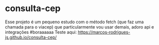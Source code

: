 # consulta-cep
Esse projeto é um pequeno estudo com o método fetch (que faz uma chamada para o viacep) que particularmente vou usar demais, adoro api e integrações #boraaaaaa
Teste aqui: https://marcos-rodrigues-js.github.io/consulta-cep/
